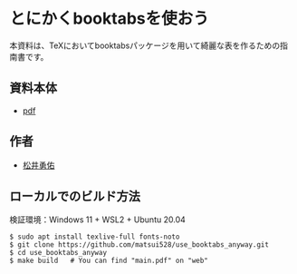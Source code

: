 # とにかくbooktabsを使おう


本資料は、TeXにおいてbooktabsパッケージを用いて綺麗な表を作るための指南書です。

## 資料本体
- [pdf](https://matsui528.github.io/use_booktabs_anyway/main.pdf)

## 作者
- [松井勇佑](http://yusukematsui.me/index_jp.html)

## ローカルでのビルド方法
検証環境：Windows 11 + WSL2 + Ubuntu 20.04
```console
$ sudo apt install texlive-full fonts-noto
$ git clone https://github.com/matsui528/use_booktabs_anyway.git
$ cd use_booktabs_anyway
$ make build   # You can find "main.pdf" on "web"
```


